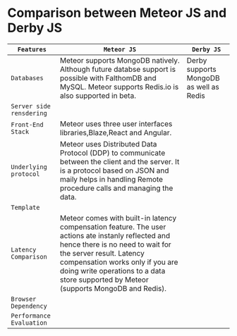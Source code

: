 # Comparison between Meteor JS and Derby JS

|`Features`|`Meteor JS`|`Derby JS`|
|------------------|-----------|-----------|
|`Databases`| Meteor supports MongoDB natively. Although future databse support is possible with FalthomDB and MySQL. Meteor supports Redis.io is also supported in beta.  | Derby supports MongoDB as well as Redis  |
|`Server side rensdering`|  |   |
|`Front-End Stack`| Meteor uses three user interfaces libraries,Blaze,React and Angular. |   |
|`Underlying protocol`| Meteor uses Distributed Data Protocol (DDP) to communicate between the client and the server. It is a protocol based on JSON and maily helps in handling Remote procedure calls and managing the data.  |   |
|`Template`|   |    |
|`Latency Comparison`| Meteor comes with built-in latency compensation feature. The user actions ate instanly reflected and hence there is no need to wait for the server result. Latency compensation works only if you are doing write operations to a data store supported by Meteor (supports MongoDB and Redis). |    |
|`Browser Dependency`|     |    |
|`Performance Evaluation`|     |    |
